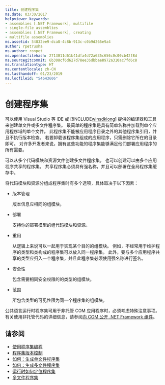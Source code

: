 ```yaml
---
title: 创建程序集
ms.date: 03/30/2017
helpviewer_keywords:
- assemblies [.NET Framework], multifile
- single-file assemblies
- assemblies [.NET Framework], creating
- multifile assemblies
ms.assetid: 54832ee9-dca8-4c8b-913c-c0b9d265e9a4
author: rpetrusha
ms.author: ronpet
ms.openlocfilehash: 2713011d61b41dfa4d72a635c656c0c00cb42f8d
ms.sourcegitcommit: 6b308cf6d627d78ee36dbbae8972a310ac7fd6c8
ms.translationtype: HT
ms.contentlocale: zh-CN
ms.lasthandoff: 01/23/2019
ms.locfileid: "54643606"
---
```

# <a name="creating-assemblies"></a>创建程序集

可以使用 Visual Studio 等 IDE 或 [!INCLUDE[winsdklong](../../../includes/winsdklong-md.md)] 提供的编译器和工具来创建单文件或多文件程序集。 最简单的程序集是具有简单名称并加载到单个应用程序域的单个文件。 此程序集不能被应用程序目录之外的其他程序集引用，并且不执行版本检查。 若要卸载该程序集组成的应用程序，只需删除它所在的目录即可。 对许多开发者来说，拥有这些功能的程序集能够满足他们部署应用程序的所有需要。

可以从多个代码模块和资源文件创建多文件程序集。 也可以创建可以由多个应用程序共享的程序集。 共享程序集必须具有强名称，并且可以部署在全局程序集缓存中。

将代码模块和资源分组成程序集时有多个选项，具体取决于以下因素：

-   版本管理

     版本信息应相同的组模块。

-   部署

     支持你的部署模型的组代码模块和资源。

-   重用

     从逻辑上来说可以一起用于实现某个目的的组模块。 例如，不经常用于维护程序的类型和类构成的程序集可以放入同一程序集。 此外，要与多个应用程序共享的类型应归入一个程序集，并且此程序集必须使用强名称进行签名。

-   安全性

     包含需要相同安全权限的的类型的组模块。

-   范围

     所包含类型的可见性限为同一个程序集的组模块。

公共语言运行时程序集可用于非托管 COM 应用程序时，必须考虑特殊注意事项。 有关使用非托管代码的详细信息，请参阅[向 COM 公开 .NET Framework 组件](../../../docs/framework/interop/exposing-dotnet-components-to-com.md)。

## <a name="see-also"></a>请参阅

- [使用程序集编程](../../../docs/framework/app-domains/programming-with-assemblies.md)
- [程序集版本控制](../../../docs/framework/app-domains/assembly-versioning.md)
- [如何：生成单文件程序集](../../../docs/framework/app-domains/how-to-build-a-single-file-assembly.md)
- [如何：生成多文件程序集](../../../docs/framework/app-domains/how-to-build-a-multifile-assembly.md)
- [运行时如何定位程序集](../../../docs/framework/deployment/how-the-runtime-locates-assemblies.md)
- [多文件程序集](../../../docs/framework/app-domains/multifile-assemblies.md)